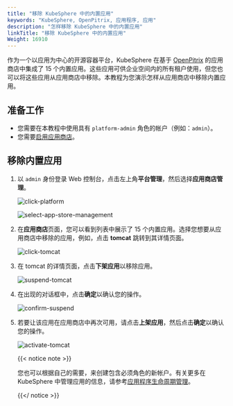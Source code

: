```yaml
---
title: "移除 KubeSphere 中的内置应用"
keywords: "KubeSphere, OpenPitrix, 应用程序, 应用"
description: "怎样移除 KubeSphere 中的内置应用"
linkTitle: "移除 KubeSphere 中的内置应用"
Weight: 16910
---
```


作为一个以应用为中心的开源容器平台，KubeSphere 在基于 [OpenPitrix](https://github.com/openpitrix/openpitrix) 的应用商店中集成了 15 个内置应用。这些应用可供企业空间内的所有租户使用，但您也可以将这些应用从应用商店中移除。本教程为您演示怎样从应用商店中移除内置应用。

## 准备工作

- 您需要在本教程中使用具有 `platform-admin` 角色的帐户（例如：`admin`）。
- 您需要[启用应用商店](../../../pluggable-components/app-store/)。

## 移除内置应用

1. 以 `admin` 身份登录 Web 控制台，点击左上角**平台管理**，然后选择**应用商店管理**。

   ![click-platform](/images/docs/zh-cn/faq/remove-built-in-apps/click-platform.png)

   ![select-app-store-management](/images/docs/zh-cn/faq/remove-built-in-apps/select-app-store-management.png)

2. 在**应用商店**页面，您可以看到列表中展示了 15 个内置应用。选择您想要从应用商店中移除的应用，例如，点击 **tomcat** 跳转到其详情页面。

   ![click-tomcat](/images/docs/zh-cn/faq/remove-built-in-apps/click-tomcat.png)

3. 在 tomcat 的详情页面，点击**下架应用**以移除应用。

   ![suspend-tomcat](/images/docs/zh-cn/faq/remove-built-in-apps/suspend-tomcat.png)

4. 在出现的对话框中，点击**确定**以确认您的操作。

   ![confirm-suspend](/images/docs/zh-cn/faq/remove-built-in-apps/confirm-suspend.png)

5. 若要让该应用在应用商店中再次可用，请点击**上架应用**，然后点击**确定**以确认您的操作。

   ![activate-tomcat](/images/docs/zh-cn/faq/remove-built-in-apps/activate-tomcat.png)

   {{< notice note >}}

   您也可以根据自己的需要，来创建包含必须角色的新帐户。有关更多在 KubeSphere 中管理应用的信息，请参考[应用程序生命周期管理](../../../application-store/app-lifecycle-management/)。

   {{</ notice >}}

